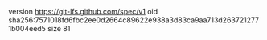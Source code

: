 version https://git-lfs.github.com/spec/v1
oid sha256:7571018fd6fbc2ee0d2664c89622e938a3d83ca9aa713d2637212771b004eed5
size 81
